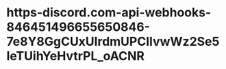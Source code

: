 # https-discord.com-api-webhooks-846451496655650846-7e8Y8GgCUxUlrdmUPClIvwWz2Se5IeTUihYeHvtrPL_oACNR